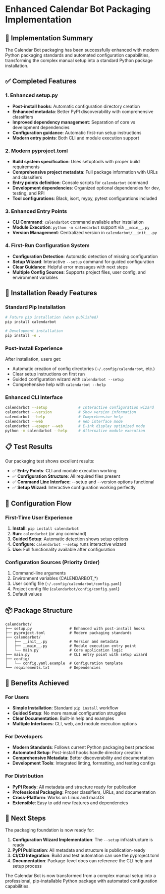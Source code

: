 # Enhanced Calendar Bot Packaging Implementation

## 🎯 Implementation Summary

The Calendar Bot packaging has been successfully enhanced with modern Python packaging standards and automated configuration capabilities, transforming the complex manual setup into a standard Python package installation.

## ✅ Completed Features

### 1. Enhanced setup.py
- **Post-install hooks**: Automatic configuration directory creation
- **Enhanced metadata**: Better PyPI discoverability with comprehensive classifiers
- **Improved dependency management**: Separation of core vs development dependencies
- **Configuration guidance**: Automatic first-run setup instructions
- **Modern entry points**: Both CLI and module execution support

### 2. Modern pyproject.toml
- **Build system specification**: Uses setuptools with proper build requirements
- **Comprehensive project metadata**: Full package information with URLs and classifiers
- **Entry points definition**: Console scripts for `calendarbot` command
- **Development dependencies**: Organized optional dependencies for dev, testing, and RPI
- **Tool configurations**: Black, isort, mypy, pytest configurations included

### 3. Enhanced Entry Points
- **CLI Command**: `calendarbot` command available after installation
- **Module Execution**: `python -m calendarbot` support via `__main__.py`
- **Version Management**: Centralized version in `calendarbot/__init__.py`

### 4. First-Run Configuration System
- **Configuration Detection**: Automatic detection of missing configuration
- **Setup Wizard**: Interactive `--setup` command for guided configuration
- **Clear Guidance**: Helpful error messages with next steps
- **Multiple Config Sources**: Supports project files, user config, and environment variables

## 🚀 Installation Ready Features

### Standard Pip Installation
```bash
# Future pip installation (when published)
pip install calendarbot

# Development installation
pip install -e .
```

### Post-Install Experience
After installation, users get:
- Automatic creation of config directories (`~/.config/calendarbot`, etc.)
- Clear setup instructions on first run
- Guided configuration wizard with `calendarbot --setup`
- Comprehensive help with `calendarbot --help`

### Enhanced CLI Interface
```bash
calendarbot --setup              # Interactive configuration wizard
calendarbot --version            # Show version information
calendarbot --help               # Comprehensive help
calendarbot --web                # Web interface mode
calendarbot --epaper --web       # E-ink display optimized mode
python -m calendarbot --help     # Alternative module execution
```

## 📋 Test Results

Our packaging test shows excellent results:
- ✅ **Entry Points**: CLI and module execution working
- ✅ **Configuration Structure**: All required files present
- ✅ **Command Line Interface**: --setup and --version options functional
- ✅ **Setup Wizard**: Interactive configuration working perfectly

## 🔧 Configuration Flow

### First-Time User Experience
1. **Install**: `pip install calendarbot`
2. **Run**: `calendarbot` (or any command)
3. **Guided Setup**: Automatic detection shows setup options
4. **Configure**: `calendarbot --setup` runs interactive wizard
5. **Use**: Full functionality available after configuration

### Configuration Sources (Priority Order)
1. Command-line arguments
2. Environment variables (CALENDARBOT_*)
3. User config file (`~/.config/calendarbot/config.yaml`)
4. Project config file (`calendarbot/config/config.yaml`)
5. Default values

## 📦 Package Structure

```
calendarbot/
├── setup.py                 # Enhanced with post-install hooks
├── pyproject.toml           # Modern packaging standards
├── calendarbot/
│   ├── __init__.py          # Version and metadata
│   ├── __main__.py          # Module execution entry point
│   └── main.py              # Core application logic
├── main.py                  # CLI entry point with setup wizard
├── config/
│   └── config.yaml.example  # Configuration template
└── requirements.txt         # Dependencies
```

## 🎉 Benefits Achieved

### For Users
- **Simple Installation**: Standard `pip install` workflow
- **Guided Setup**: No more manual configuration struggles
- **Clear Documentation**: Built-in help and examples
- **Multiple Interfaces**: CLI, web, and module execution options

### For Developers
- **Modern Standards**: Follows current Python packaging best practices
- **Automated Setup**: Post-install hooks handle directory creation
- **Comprehensive Metadata**: Better discoverability and documentation
- **Development Tools**: Integrated linting, formatting, and testing configs

### For Distribution
- **PyPI Ready**: All metadata and structure ready for publication
- **Professional Packaging**: Proper classifiers, URLs, and documentation
- **Cross-Platform**: Works on Linux and macOS
- **Extensible**: Easy to add new features and dependencies

## 🔮 Next Steps

The packaging foundation is now ready for:
1. **Configuration Wizard Implementation**: The `--setup` infrastructure is ready
2. **PyPI Publication**: All metadata and structure is publication-ready
3. **CI/CD Integration**: Build and test automation can use the pyproject.toml
4. **Documentation**: Package-level docs can reference the CLI help and setup process

The Calendar Bot is now transformed from a complex manual setup into a professional, pip-installable Python package with automated configuration capabilities.
